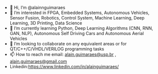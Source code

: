 - 👋 Hi, I’m @alainnguimaraes
- 👀 I’m interested in FPGA, Embedded Systems, Autonomous Vehicles, Sensor Fusion, Robotics, Control System, Machine Learning, Deep Learning, 3D Printing, Data Science
- 🌱 I’m currently learning Python, Deep Learning Algorithms (CNN, RNN, GAN, NLP), Autonomous Self Driving Cars and Autonomous Aerial Vehicles
- 💞️ I’m looking to collaborate on any equivalent areas or for QT/C++/C/VHDL/VERILOG programming tasks
- 📫 How to reach me email: alain.guimaraes@usp.br , alain.guimaraes@gmail.com
- Linkedin:https://www.linkedin.com/in/alainguimaraes/
<!---
alainnguimaraes/alainnguimaraes is a ✨ special ✨ repository because its `README.md` (this file) appears on your GitHub profile.
You can click the Preview link to take a look at your changes.
--->

